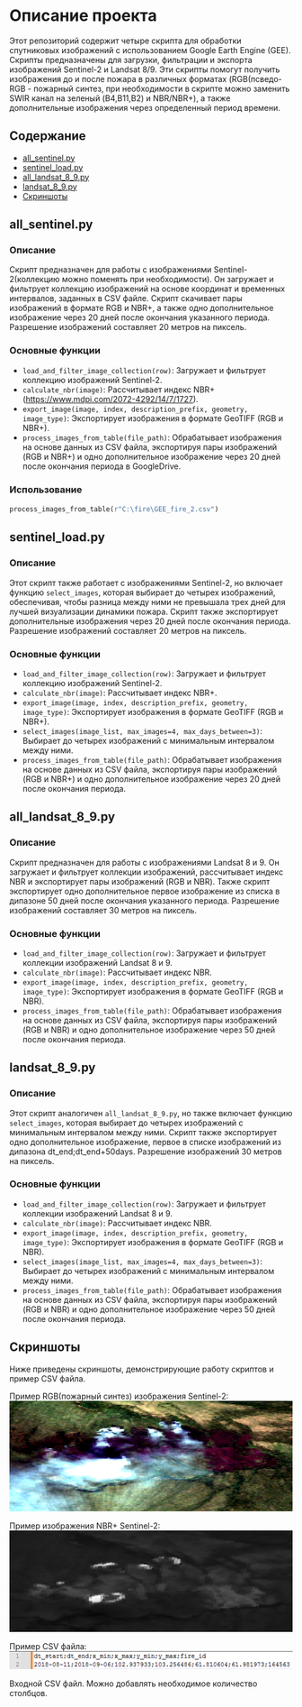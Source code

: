 # Описание проекта

Этот репозиторий содержит четыре скрипта для обработки спутниковых изображений с использованием Google Earth Engine (GEE). Скрипты предназначены для загрузки, фильтрации и экспорта изображений Sentinel-2 и Landsat 8/9. Эти скрипты помогут получить изображения до и после пожара в различных форматах (RGB(псведо-RGB - пожарный синтез, при необходимости в скрипте можно заменить SWIR канал на зеленый (B4,B11,B2) и NBR/NBR+), а также дополнительные изображения через определенный период времени.

## Содержание

- [all_sentinel.py](#all_sentinelpy)
- [sentinel_load.py](#sentinel_loadpy)
- [all_landsat_8_9.py](#all_landsat_8_9py)
- [landsat_8_9.py](#landsat_8_9py)
- [Скриншоты](#скриншоты)

## all_sentinel.py

### Описание

Скрипт предназначен для работы с изображениями Sentinel-2(коллекцию можно поменять при необходимости). Он загружает и фильтрует коллекцию изображений на основе координат и временных интервалов, заданных в CSV файле. Скрипт скачивает пары изображений в формате RGB и NBR+, а также одно дополнительное изображение через 20 дней после окончания указанного периода. Разрешение изображений составляет 20 метров на пиксель.

### Основные функции

- `load_and_filter_image_collection(row)`: Загружает и фильтрует коллекцию изображений Sentinel-2.
- `calculate_nbr(image)`: Рассчитывает индекс NBR+ (https://www.mdpi.com/2072-4292/14/7/1727).
- `export_image(image, index, description_prefix, geometry, image_type)`: Экспортирует изображения в формате GeoTIFF (RGB и NBR+).
- `process_images_from_table(file_path)`: Обрабатывает изображения на основе данных из CSV файла, экспортируя пары изображений (RGB и NBR+) и одно дополнительное изображение через 20 дней после окончания периода в GoogleDrive.

### Использование

```python
process_images_from_table(r"C:\fire\GEE_fire_2.csv")
```

## sentinel_load.py

### Описание

Этот скрипт также работает с изображениями Sentinel-2, но включает функцию `select_images`, которая выбирает до четырех изображений, обеспечивая, чтобы разница между ними не превышала трех дней для лучшей визуализации динамики пожара. Скрипт также экспортирует дополнительные изображения через 20 дней после окончания периода. Разрешение изображений составляет 20 метров на пиксель.

### Основные функции

- `load_and_filter_image_collection(row)`: Загружает и фильтрует коллекцию изображений Sentinel-2.
- `calculate_nbr(image)`: Рассчитывает индекс NBR+.
- `export_image(image, index, description_prefix, geometry, image_type)`: Экспортирует изображения в формате GeoTIFF (RGB и NBR+).
- `select_images(image_list, max_images=4, max_days_between=3)`: Выбирает до четырех изображений с минимальным интервалом между ними.
- `process_images_from_table(file_path)`: Обрабатывает изображения на основе данных из CSV файла, экспортируя пары изображений (RGB и NBR+) и одно дополнительное изображение через 20 дней после окончания периода.


## all_landsat_8_9.py

### Описание

Скрипт предназначен для работы с изображениями Landsat 8 и 9. Он загружает и фильтрует коллекции изображений, рассчитывает индекс NBR и экспортирует пары изображений (RGB и NBR). Также скрипт экспортирует одно дополнительное первое изображение из списка в дипазоне  50 дней после окончания указанного периода. Разрешение изображений составляет 30 метров на пиксель.

### Основные функции

- `load_and_filter_image_collection(row)`: Загружает и фильтрует коллекции изображений Landsat 8 и 9.
- `calculate_nbr(image)`: Рассчитывает индекс NBR.
- `export_image(image, index, description_prefix, geometry, image_type)`: Экспортирует изображения в формате GeoTIFF (RGB и NBR).
- `process_images_from_table(file_path)`: Обрабатывает изображения на основе данных из CSV файла, экспортируя пары изображений (RGB и NBR) и одно дополнительное изображение через 50 дней после окончания периода.


## landsat_8_9.py

### Описание

Этот скрипт аналогичен `all_landsat_8_9.py`, но также включает функцию `select_images`, которая выбирает до четырех изображений с минимальным интервалом между ними. Скрипт также экспортирует одно дополнительное изображение, первое в списке изображений из дипазона dt_end;dt_end+50days. Разрешение изображений 30 метров на пиксель.

### Основные функции

- `load_and_filter_image_collection(row)`: Загружает и фильтрует коллекции изображений Landsat 8 и 9.
- `calculate_nbr(image)`: Рассчитывает индекс NBR.
- `export_image(image, index, description_prefix, geometry, image_type)`: Экспортирует изображения в формате GeoTIFF (RGB и NBR).
- `select_images(image_list, max_images=4, max_days_between=3)`: Выбирает до четырех изображений с минимальным интервалом между ними.
- `process_images_from_table(file_path)`: Обрабатывает изображения на основе данных из CSV файла, экспортируя пары изображений (RGB и NBR) и одно дополнительное изображение через 50 дней после окончания периода.



## Скриншоты

Ниже приведены скриншоты, демонстрирующие работу скриптов и пример CSV файла.

Пример RGB(пожарный синтез) изображения Sentinel-2:
![Screenshot 1](rgb.png)

Пример изображения NBR+ Sentinel-2:
![Screenshot 2](nbr+.png)

Пример CSV файла:
![Screenshot 3](csv.PNG)

Входной CSV файл. Можно добавлять необходимое количество столбцов.
